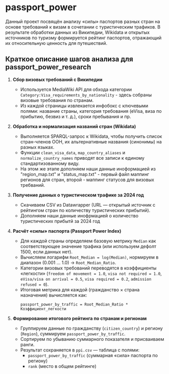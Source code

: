 # passport_power
Данный проект посвящён анализу «силы» паспортов разных стран на основе требований к визам в сочетании с туристическим трафиков. 
В результате обработки данных из Википедии, Wikidata и открытых источников по туризму формируется рейтинг паспортов, отражающий их относительную ценность для путешествий.

## Краткое описание шагов анализа для passport_power_research

1. **Сбор визовых требований с Википедии**  
   - Используется MediaWiki API для обхода категории `Category:Visa_requirements_by_nationality` - здесь собраны визовые требования по странам.
   - Из каждой страницы извлекается инфобокс с ключевыми полями: название страны, категория требования (eVisa, виза по прибытию, безвиз и т. д.), сроки пребывания и пр.  

2. **Обработка и нормализация названий стран (Wikidata)**  
   - Выполняется SPARQL-запрос к Wikidata, чтобы получить список стран-членов ООН, их альтернативные названия (синонимы) на разных языках.  
   - Функции `clean_visa_data`, `map_country_aliases` и `normalize_country_names` приводят все записи к единому стандартизованному виду.  
   - На этом же этапе дополняем наши данные иноформацией из "region_map.txt" и "status_map.txt" - первый файл маппинг регионов для стран, второй - маппинг статусов для визовых требваний.

3. **Получение данных о туристическом трафике за 2024 год**  
   - Скачиваем CSV из Datawrapper (URL — открытый источник с рейтингом стран по количеству туристических прибытий).  
   - Дополняем наши данные инофрмацией о количество туристических прибытй за 2024 год

4. **Расчёт «силы» паспорта (Passport Power Index)**  
   - Для каждой страны определяем базовую метрику `Median` как соответствующее значение трафика (или используем дефолт 1500, если данных нет).  
   - Вычисляем логарифм `Root_Median = log(Median)`, нормируем в диапазон (0.001 … 1.0) → `Root_Median_Ratio`.  
   - Категории визовых требований переводятся в коэффициенты «легкости» (`freedom of movement = 1.0`, `visa not required = 1.0`, `eVisa/visa on arrival = 0.5`, `visa required = 0.2`, `admission refused = 0`).  
   - Итоговая метрика для каждой (гражданство × страна назначения) вычисляется как:  
     ```
     passport_power_by_traffic = Root_Median_Ratio * Коэффициент_легкости
     ```

5. **Формирование итогового рейтинга по странам и регионам**  
   - Группируем данные по гражданству (`citizen_country`) и региону (`Region`), суммируем `passport_power_by_traffic`.  
   - Сортируем по убыванию суммарного показателя и присваиваем ранги.  
   - Результат сохраняется в `ppi.csv` — таблица с полями:
     - `passport_power_by_traffic` (суммарная «сила» паспорта по региону)
     - `rank` (место в общем рейтинге)
